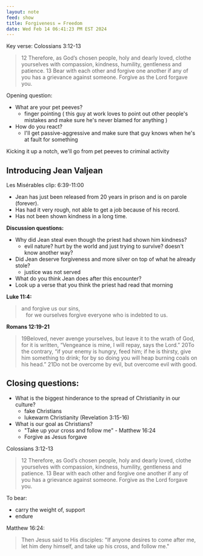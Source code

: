 ```yaml
---
layout: note
feed: show
title: Forgiveness = Freedom
date: Wed Feb 14 06:41:23 PM EST 2024
---
```

Key verse: Colossians 3:12-13
>12 Therefore, as God’s chosen people, holy and dearly loved, clothe yourselves with compassion, kindness, humility, gentleness and patience. 13 Bear with each other and forgive one another if any of you has a grievance against someone. Forgive as the Lord forgave you.

Opening question:
- What are your pet peeves?
	- finger pointing ( this guy at work loves to point out other people's mistakes and make sure he's never blamed for anything )
- How do you react?
	- I'll get passive-aggressive and make sure that guy knows when he's at fault for something

Kicking it up a notch, we'll go from pet peeves to criminal activity
## Introducing Jean Valjean
Les Misérables clip: 6:39-11:00
- Jean has just been released from 20 years in prison and is on parole (forever).
- Has had it very rough, not able to get a job because of his record.
- Has not been shown kindness in a long time.

**Discussion questions:**
- Why did Jean steal even though the priest had shown him kindness?
	- evil nature? hurt by the world and just trying to survive? doesn't know another way?
- Did Jean deserve forgiveness and more silver on top of what he already stole?
	- justice was not served
- What do you think Jean does after this encounter?
- Look up a verse that you think the priest had read that morning 

**Luke 11:4:**
> and forgive us our sins,  
   for we ourselves forgive everyone who is indebted to us.

**Romans 12:19-21**
> 19Beloved, never avenge yourselves, but leave it to the wrath of God, for it is written, “Vengeance is mine, I will repay, says the Lord.” 20To the contrary, “if your enemy is hungry, feed him; if he is thirsty, give him something to drink; for by so doing you will heap burning coals on his head.” 21Do not be overcome by evil, but overcome evil with good.

## Closing questions:
 - What is the biggest hinderance to the spread of Christianity in our culture?
	 - fake Christians
	 - lukewarm Christianity (Revelation 3:15-16)
- What is our goal as Christians?
	- "Take up your cross and follow me" - Matthew 16:24
	- Forgive as Jesus forgave

Colossians 3:12-13
>12 Therefore, as God’s chosen people, holy and dearly loved, clothe yourselves with compassion, kindness, humility, gentleness and patience. 13 Bear with each other and forgive one another if any of you has a grievance against someone. Forgive as the Lord forgave you.

To bear: 
- carry the weight of, support
- endure

Matthew 16:24:
> Then Jesus said to His disciples: "If anyone desires to come after me, let him deny himself, and take up his cross, and follow me."
